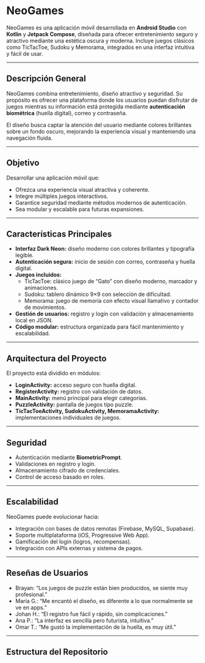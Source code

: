# NeoGames

NeoGames es una aplicación móvil desarrollada en **Android Studio** con **Kotlin** y **Jetpack Compose**, diseñada para ofrecer entretenimiento seguro y atractivo mediante una estética oscura y moderna. Incluye juegos clásicos como TicTacToe, Sudoku y Memorama, integrados en una interfaz intuitiva y fácil de usar.

---

## Descripción General

NeoGames combina entretenimiento, diseño atractivo y seguridad. Su propósito es ofrecer una plataforma donde los usuarios puedan disfrutar de juegos mientras su información está protegida mediante **autenticación biométrica** (huella digital), correo y contraseña.

El diseño busca captar la atención del usuario mediante colores brillantes sobre un fondo oscuro, mejorando la experiencia visual y manteniendo una navegación fluida.

---

## Objetivo

Desarrollar una aplicación móvil que:
- Ofrezca una experiencia visual atractiva y coherente.
- Integre múltiples juegos interactivos.
- Garantice seguridad mediante métodos modernos de autenticación.
- Sea modular y escalable para futuras expansiones.

---

## Características Principales

- **Interfaz Dark Neon:** diseño moderno con colores brillantes y tipografía legible.
- **Autenticación segura:** inicio de sesión con correo, contraseña y huella digital.
- **Juegos incluidos:**
  - TicTacToe: clásico juego de “Gato” con diseño moderno, marcador y animaciones.
  - Sudoku: tablero dinámico 9×9 con selección de dificultad.
  - Memorama: juego de memoria con efecto visual llamativo y contador de movimientos.
- **Gestión de usuarios:** registro y login con validación y almacenamiento local en JSON.
- **Código modular:** estructura organizada para fácil mantenimiento y escalabilidad.

---

## Arquitectura del Proyecto

El proyecto está dividido en módulos:
- **LoginActivity:** acceso seguro con huella digital.
- **RegisterActivity:** registro con validación de datos.
- **MainActivity:** menú principal para elegir categorías.
- **PuzzleActivity:** pantalla de juegos tipo puzzle.
- **TicTacToeActivity, SudokuActivity, MemoramaActivity:** implementaciones individuales de juegos.

---

## Seguridad

- Autenticación mediante **BiometricPrompt**.
- Validaciones en registro y login.
- Almacenamiento cifrado de credenciales.
- Control de acceso basado en roles.

---

## Escalabilidad

NeoGames puede evolucionar hacia:
- Integración con bases de datos remotas (Firebase, MySQL, Supabase).
- Soporte multiplataforma (iOS, Progressive Web App).
- Gamificación del login (logros, recompensas).
- Integración con APIs externas y sistema de pagos.

---

## Reseñas de Usuarios

- Brayan: “Los juegos de puzzle están bien producidos, se siente muy profesional.”
- María G.: “Me encantó el diseño, es diferente a lo que normalmente se ve en apps.”
- Johan H.: “El registro fue fácil y rápido, sin complicaciones.”
- Ana P.: “La interfaz es sencilla pero futurista, intuitiva.”
- Omar T.: “Me gustó la implementación de la huella, es muy útil.”

---

## Estructura del Repositorio

